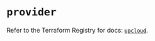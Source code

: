 # `provider`

Refer to the Terraform Registry for docs: [`upcloud`](https://registry.terraform.io/providers/upcloudltd/upcloud/3.3.1/docs).
